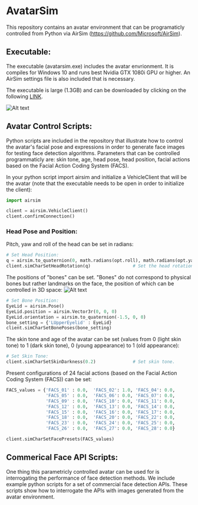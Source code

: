 # AvatarSim

This repository contains an avatar environment that can be programaticly controlled from Python via AirSim (https://github.com/Microsoft/AirSim).

## Executable:

The executable (avatarsim.exe) includes the avatar envrionment.  It is compiles for Windows 10 and runs best Nvidia GTX 1080i GPU or higher.  An AirSim settings file is also included that is necessary.

The executable is large (1.3GB) and can be downloaded by clicking on the following [LINK](https://www.microsoft.com/en-us/).

![Alt text](imgs/avatar.png?raw=true "Avatar") <!-- .element height="50%" width="50%" -->

## Avatar Control Scripts:

Python scripts are included in the repository that illustrate how to control the avatar's facial pose and expressions in order to generate face images for testing face detection algorithms. Parameters that can be controlled programmaticly are: skin tone, age, head pose, head position, facial actions based on the Facial Action Coding System (FACS). 

In your python script import airsim and initialize a VehicleClient that will be the avatar (note that the executable needs to be open in order to initialize the client):
```python
import airsim

client = airsim.VehicleClient()
client.confirmConnection()
```

### Head Pose and Position:
Pitch, yaw and roll of the head can be set in radians:


```python
# Set Head Position:
q = airsim.to_quaternion(0, math.radians(opt.roll), math.radians(opt.yaw))
client.simCharSetHeadRotation(q)                # Set the head rotation.
```




The positions of "bones" can be set. "Bones" do not correspond to physical bones but rather landmarks on the face, the position of which can be controlled in 3D space:
![Alt text](imgs/bone_positions.png?raw=true "Avatar")

```python
# Set Bone Position:
EyeLid = airsim.Pose()
EyeLid.position = airsim.Vector3r(0, 0, 0)
EyeLid.orientation = airsim.to_quaternion(-1.5, 0, 0)
bone_setting = {'LUpperEyelid' : EyeLid}    
client.simCharSetBonePoses(bone_setting)
```

The skin tone and age of the avatar can be set (values from 0 (light skin tone) to 1 (dark skin tone), 0 (young appearance) to 1 (old appearance):

```python
# Set Skin Tone:
client.simCharSetSkinDarkness(0.2)              # Set skin tone.
```

Present configurations of 24 facial actions (based on the Facial Action Coding System (FACS)) can be set:

```python
FACS_values = {'FACS_01' : 0.0,  'FACS_02': 1.0, 'FACS_04': 0.0,
               'FACS_05' : 0.0,  'FACS_06': 0.0, 'FACS_07': 0.0,
               'FACS_09' : 0.0,  'FACS_10': 0.0, 'FACS_11': 0.0,
               'FACS_12' : 0.0,  'FACS_13': 0.0, 'FACS_14': 0.0,
               'FACS_15' : 0.0,  'FACS_16': 0.0, 'FACS_17': 0.0,
               'FACS_18' : 0.0,  'FACS_20': 0.0, 'FACS_22': 0.0,
               'FACS_23' : 0.0,  'FACS_24': 0.0, 'FACS_25': 0.0,
               'FACS_26' : 0.0,  'FACS_27': 0.0, 'FACS_28': 0.0}

client.simCharSetFacePresets(FACS_values)
```


## Commerical Face API Scripts:

One thing this parametricly controlled avatar can be used for is interrogating the performance of face detection methods. We include example python scripts for a set of commercial face detection APIs. These scripts show how to interrogate the APIs with images generated from the avatar environment. 

